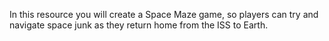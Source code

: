 In this resource you will create a Space Maze game, so players can try and navigate space junk as they return home from the ISS to Earth.

